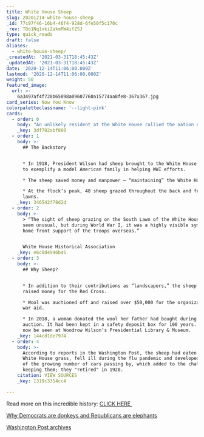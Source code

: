 ```yaml
---
title: White House Sheep
slug: 20201214-white-house-sheep
_id: 77c97f46-16b4-46f4-928d-6fe50f5c170c
_rev: TDo1Nq1xkiZakmRW4ifZSJ
type: quick_reads
draft: false
aliases:
  - white-house-sheep/
_createdAt: '2021-03-31T18:45:43Z'
_updatedAt: '2021-03-31T18:45:43Z'
date: '2020-12-14T11:06:00.000Z'
lastmod: '2020-12-14T11:06:00.000Z'
weight: 50
featured_image:
  url: >-
    6a3497af4f728b65898a09607760a15774aa8fe8-367x367.jpg
card_series: Now You Know
colorpaletteclassname: '--light-pink'
cards:
  - order: 0
    body: "An unlikely resident at the White House rallied the nation during war and pandemic…and\_had nothing to do with donkeys (Democrats) or elephants (Republicans)."
    _key: 3df702abf860
  - order: 1
    body: >-
      ## The Backstory


      * In 1918, President Wilson had sheep brought to the White House as a way
      to exemplify a model American family in helping WWI efforts.

      * The sheep saved money and manpower – “maintaining” the White House.

      * At the flock’s peak, 48 sheep grazed throughout the back and front
      lawns.
    _key: 346542f78d2d
  - order: 2
    body: >-
      > “The sight of sheep grazing on the South Lawn of the White House may
      seem unusual, but during World War I, it was a highly visible symbol of
      home front support of the troops overseas.”


      White House Historical Association
    _key: e6c8d4946b45
  - order: 3
    body: >-
      ## Why Sheep?


      * In addition to their contributions as “landscapers,” the sheep’s wool
      raised money for the Red Cross.

      * Wool was auctioned off and raised over $50,000 for the organization’s
      war aid.

      * In 2018, a woman donated the wool her father had bought during the
      auction. It had been kept in a safety deposit box for 100 years. It can
      now be seen at Woodrow Wilson’s Presidential Library & Museum.
    _key: 144cd1de7974
  - order: 4
    body: >-
      According to reports in the Washington Post, the sheep had eaten down the
      White House grass, fell ill during the flu pandemic and developed a fear
      of the growing number of cars passing by, which added to the challenges of
      keeping them; they "retired" in 1920.
    citation: VIEW SOURCES
    _key: 1319c3354cc4

---
```

Read more on this incredible history: [CLICK HERE ](https://www.whitehousehistory.org/questions/why-did-president-woodrow-wilson-keep-a-flock-of-sheep-on-the-white-house-lawn)

[Why Democrats are donkeys and Republicans are elephants](https://www.cnn.com/style/article/why-democrats-are-donkeys-republicans-are-elephants-artsy/index.html)

[Washington Post archives](https://www.theatlantic.com/politics/archive/2014/10/white-house-sheep-a-history/453405/)